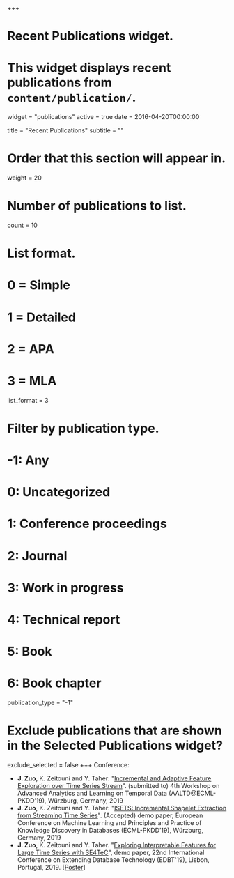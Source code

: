 +++
# Recent Publications widget.
# This widget displays recent publications from `content/publication/`.
widget = "publications"
active = true
date = 2016-04-20T00:00:00

title = "Recent Publications"
subtitle = ""

# Order that this section will appear in.
weight = 20

# Number of publications to list.
count = 10

# List format.
#   0 = Simple
#   1 = Detailed
#   2 = APA
#   3 = MLA
list_format = 3

# Filter by publication type.
# -1: Any
#  0: Uncategorized
#  1: Conference proceedings
#  2: Journal
#  3: Work in progress
#  4: Technical report
#  5: Book
#  6: Book chapter
publication_type = "-1"

# Exclude publications that are shown in the Selected Publications widget?
exclude_selected = false
+++
Conference:

- **J. Zuo**, K. Zeitouni and Y. Taher: "[Incremental and Adaptive Feature Exploration over Time Series Stream](../publication/AALTD2019.pdf)". (submitted to) 4th Workshop on Advanced Analytics and Learning on Temporal Data (AALTD@ECML-PKDD’19), Würzburg, Germany, 2019
- **J. Zuo**, K. Zeitouni and Y. Taher: "[ISETS: Incremental Shapelet Extraction from Streaming Time Series](../publication/ECML_PKDD2019.pdf)". (Accepted) demo paper, European Conference on Machine Learning and Principles and Practice of Knowledge Discovery in Databases (ECML-PKDD’19), Würzburg, Germany, 2019
- **J. Zuo**, K. Zeitouni and Y. Taher. "[Exploring Interpretable Features for Large Time Series with SE4TeC](../publication/EDBT2019.pdf)", demo paper, 22nd International Conference on Extending Database Technology (EDBT'19), Lisbon, Portugal, 2019. [[Poster](../publication/EDBT2019_poster.pdf)] 

